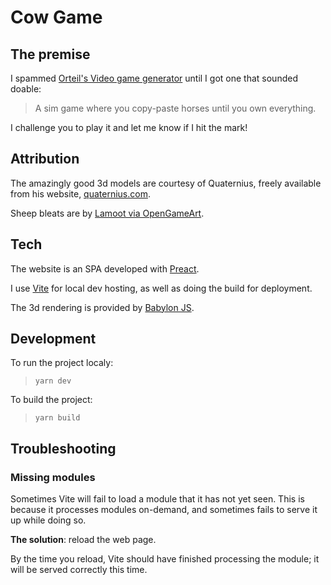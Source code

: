 # Cow Game

## The premise

I spammed [Orteil's Video game generator](https://orteil.dashnet.org/gamegen) until I got one that sounded doable:

>A sim game where you copy-paste horses until you own everything.

I challenge you to play it and let me know if I hit the mark!

## Attribution

The amazingly good 3d models are courtesy of Quaternius, freely available from his website, [quaternius.com](https://quaternius.com/).

Sheep bleats are by [Lamoot via OpenGameArt](https://opengameart.org/content/sheep-sound-bleats-yo-frankie).

## Tech

The website is an SPA developed with [Preact](https://preactjs.com/).

I use [Vite](https://vitejs.dev/) for local dev hosting, as well as doing the build for deployment.

The 3d rendering is provided by [Babylon JS](https://www.babylonjs.com/).

## Development

To run the project localy:

>```
>yarn dev
>```

To build the project:

>```
>yarn build
>```

## Troubleshooting

### Missing modules

Sometimes Vite will fail to load a module that it has not yet seen. This is because it processes modules on-demand, and sometimes fails to serve it up while doing so.

**The solution**: reload the web page.

By the time you reload, Vite should have finished processing the module; it will be served correctly this time.